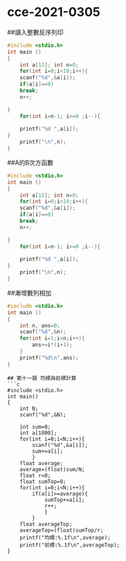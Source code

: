 # cce-2021-0305

##讀入整數反序列印
```C
#include <stdio.h>
int main ()
{
	int a[11]; int n=0;
	for(int i=0;i<10;i++){
	scanf("%d",&a[i]);
	if(a[i]==0)
	break;
	n++;

}
	for(int i=n-1; i>=0 ;i--){
	
	printf("%d ",a[i]);
}
	printf("\n",n);
}
```

##A的B次方函數
```C
#include <stdio.h>
int main ()
{
	int a[11]; int n=0;
	for(int i=0;i<10;i++){
	scanf("%d",&a[i]);
	if(a[i]==0)
	break;
	n++;

}
	for(int i=n-1; i>=0 ;i--){
	
	printf("%d ",a[i]);
}
	printf("\n",n);
}
```

##漸增數列相加
```C
#include <stdio.h>
int main ()
{
	int n, ans=0;
	scanf("%d",&n);
	for(int i=1;i<n;i++){
		ans+=i*(i+1);
	}
	printf("%d\n",ans);
}
```



```
## 第十一題 均標與前標計算
```c
#include <stdio.h>
int main()
{
	int N;
	scanf("%d",&N);
	
	int sum=0;
	int a[1000];
	for(int i=0;i<N;i++){
		scanf("%d",&a[i]);
		sum+=a[i];
		}
	float average;
	average=(float)sum/N;
	float r=0;
	float sumTop=0;
	for(int i=0;i<N;i++){
		if(a[i]>=average){
			sumTop+=a[i];
			r++;
			}
		}
	float averageTop;
	averageTop=(float)sumTop/r;
	printf("均標:%.1f\n",average);
	printf("前標:%.1f\n",averageTop);
}
	


```
